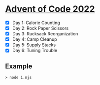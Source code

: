 # [Advent of Code 2022](https://adventofcode.com/2022)

- [x] Day 1: Calorie Counting
- [x] Day 2: Rock Paper Scissors
- [x] Day 3: Rucksack Reorganization
- [x] Day 4: Camp Cleanup
- [x] Day 5: Supply Stacks
- [x] Day 6: Tuning Trouble

## Example

```shell
> node 1.mjs
```
